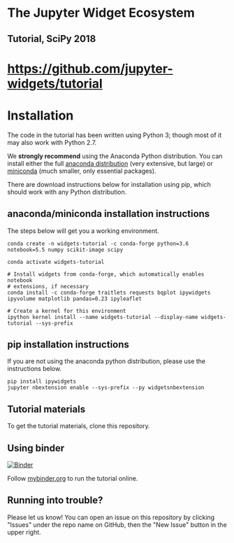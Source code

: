 # The Jupyter Widget Ecosystem

## Tutorial, SciPy 2018

# https://github.com/jupyter-widgets/tutorial

# Installation

The code in the tutorial has been written using Python 3; though most of it may also work with Python 2.7.

We **strongly recommend** using the Anaconda Python distribution. You can install either the full [anaconda distribution](https://www.continuum.io/downloads) (very extensive, but large) or [miniconda](https://conda.io/miniconda.html) (much smaller, only essential packages).

There are download instructions below for installation using pip, which should work with any Python distribution.

## anaconda/miniconda installation instructions

The steps below will get you a working environment.

```
conda create -n widgets-tutorial -c conda-forge python=3.6 notebook=5.5 numpy scikit-image scipy

conda activate widgets-tutorial

# Install widgets from conda-forge, which automatically enables notebook
# extensions, if necessary
conda install -c conda-forge traitlets requests bqplot ipywidgets ipyvolume matplotlib pandas=0.23 ipyleaflet

# Create a kernel for this environment
ipython kernel install --name widgets-tutorial --display-name widgets-tutorial --sys-prefix
```

## pip installation instructions

If you are not using the anaconda python distribution, please use the instructions below.

```
pip install ipywidgets
jupyter nbextension enable --sys-prefix --py widgetsnbextension
```

## Tutorial materials

To get the tutorial materials, clone this repository.

## Using binder

[![Binder](https://mybinder.org/badge.svg)](https://mybinder.org/v2/gh/jupyter-widgets/tutorial/master)

Follow [mybinder.org](https://mybinder.org/v2/gh/jupyter-widgets/tutorial/master) to run the tutorial online.


## Running into trouble?

Please let us know! You can open an issue on this repository by clicking "Issues" under the repo name on GitHub, then the "New Issue" button in the upper right.
